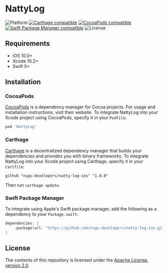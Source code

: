 # NattyLog

![Platform](https://img.shields.io/cocoapods/p/NattyLog)
[![Carthage compatible](https://img.shields.io/badge/Carthage-compatible-4BC51D.svg?style=flat)](https://github.com/Carthage/Carthage)
[![CocoaPods compatible](https://img.shields.io/cocoapods/v/NattyLog)](https://github.com/nugu-developers/natty-log-ios)
[![Swift Package Manager compatible](https://img.shields.io/badge/Swift%20Package%20Manager-compatible-brightgreen.svg)](https://github.com/apple/swift-package-manager)
![License](https://img.shields.io/github/license/nugu-developers/natty-log-ios)

## Requirements
- iOS 10.0+
- Xcode 10.2+
- Swift 5+

## Installation

### CocoaPods
[CocoaPods](https://cocoapods.org) is a dependency manager for Cocoa projects. For usage and installation instructions, visit their website. To integrate NattyLog into your Xcode project using CocoaPods, specify it in your `Podfile`:

```ruby
pod 'NattyLog'
```

### Carthage
[Carthage](https://github.com/Carthage/Carthage) is a decentralized dependency manager that builds your dependencies and provides you with binary frameworks. To integrate NattyLog into your Xcode project using Carthage, specify it in your `Cartfile`:

```ogdl
github "nugu-developers/natty-log-ios" "1.0.0"
```

Then run `carthage update`.

### Swift Package Manager

To integrate using Apple's Swift package manager, add the following as a dependency to your `Package.swift`:

```swift
dependencies: [
    .package(url: "https://github.com/nugu-developers/natty-log-ios.git", from: "1.0.0")
]
```

## License

The contents of this repository is licensed under the
[Apache License, version 2.0](http://www.apache.org/licenses/LICENSE-2.0).
